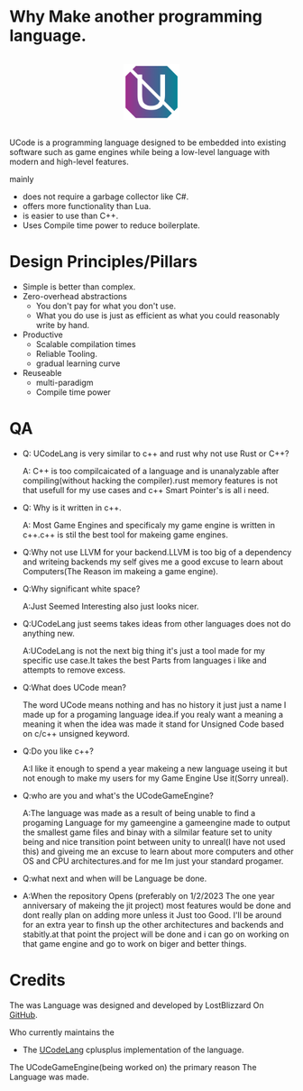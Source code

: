 # Why Make another programming language.

<div align="center" style="display:grid;place-items:center;">
<p>

<img src="Logo.png" alt="UCodeLang Logo" width="100"/>

</p>

<div align=left>

UCode is a programming language designed to be embedded into existing software such as game engines while being a low-level language with modern and high-level features.

mainly

- does not require a garbage collector like C#.
- offers more functionality than Lua.
- is easier to use than C++.
- Uses Compile time power to reduce boilerplate.


# Design Principles/Pillars

- Simple is better than complex.
- Zero-overhead abstractions
  - You don't pay for what you don't use.
  - What you do use is just as efficient as what you could reasonably write by hand.
-  Productive
   - Scalable compilation times
   - Reliable Tooling.
   - gradual learning curve
- Reuseable 
  - multi-paradigm
  - Compile time power


# QA

-  Q: UCodeLang is very similar to c++ and rust why not use Rust or C++?

   A: C++ is too compilcaicated of a language and is unanalyzable after compiling(without hacking the compiler).rust memory features is not that usefull for my use cases and c++ Smart Pointer's is all i need.

- Q: Why is it written in c++.

  A: Most Game Engines and specificaly my game engine is written in c++.c++ is stil the best tool for makeing game engines.

- Q:Why not use LLVM for your backend.LLVM is too big of a dependency and writeing backends my self gives me a good excuse to learn about Computers(The Reason im makeing a game engine).

-  Q:Why significant white space?

   A:Just Seemed Interesting also just looks nicer. 


-  Q:UCodeLang just seems takes ideas from other languages does not do anything new. 

   A:UCodeLang is not the next big thing it's just a tool made for my specific use case.It takes the best Parts from languages i like and attempts to remove excess. 

- Q:What does UCode mean? 
  
   The word UCode means nothing and has no history it just just a name I made up for a progaming language idea.if you realy want a meaning a meaning it when the idea was made it stand for Unsigned Code based on c/c++ unsigned keyword.


- Q:Do you like c++?

  A:I like it enough to spend a year makeing a new language useing it but not enough to make my users for my Game Engine Use it(Sorry unreal).


- Q:who are you and what's the UCodeGameEngine?


  A:The language was made as a result of being unable to find a progaming Language for my gameengine a gameengine made to output the smallest game files and binay with a silmilar feature set to unity being and nice transition point between unity to unreal(I have not used this) and giveing me an excuse to learn about more computers and other OS and CPU architectures.and for me Im just your standard progamer.


- Q:what next and when will be Language be done.


- A:When the repository Opens (preferably on 1/2/2023 The one year anniversary of makeing the jit project) most features would be done and dont really plan on adding more unless it Just too Good. I'll be around for an extra year to finsh up the other architectures and backends and stabitly.at that point the project will be done and i can go on working on that game engine and go to work on biger and better things.

# Credits
The was Language was designed  and developed by LostBlizzard On [GitHub](https://github.com/LostbBlizzard).

Who currently maintains the 

- The [UCodeLang](https://github.com/LostbBlizzard/UCodeLang) cplusplus implementation of the language.

The UCodeGameEngine(being worked on) the primary reason The Language was made.

